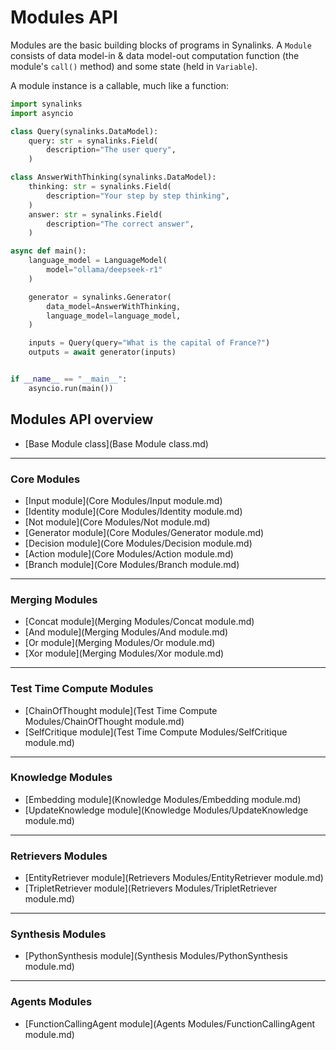 # Modules API

Modules are the basic building blocks of programs in Synalinks. A `Module` consists of data model-in & data model-out computation function (the module's `call()` method) and some state (held in `Variable`).

A module instance is a callable, much like a function:

```python
import synalinks
import asyncio

class Query(synalinks.DataModel):
    query: str = synalinks.Field(
        description="The user query",
    )

class AnswerWithThinking(synalinks.DataModel):
    thinking: str = synalinks.Field(
        description="Your step by step thinking",
    )
    answer: str = synalinks.Field(
        description="The correct answer",
    )

async def main():
    language_model = LanguageModel(
        model="ollama/deepseek-r1"
    )

    generator = synalinks.Generator(
        data_model=AnswerWithThinking,
        language_model=language_model,
    )

    inputs = Query(query="What is the capital of France?")
    outputs = await generator(inputs)


if __name__ == "__main__":
    asyncio.run(main())
```

## Modules API overview

- [Base Module class](Base Module class.md)

---

### Core Modules

- [Input module](Core Modules/Input module.md)
- [Identity module](Core Modules/Identity module.md)
- [Not module](Core Modules/Not module.md)
- [Generator module](Core Modules/Generator module.md)
- [Decision module](Core Modules/Decision module.md)
- [Action module](Core Modules/Action module.md)
- [Branch module](Core Modules/Branch module.md)

---

### Merging Modules

- [Concat module](Merging Modules/Concat module.md)
- [And module](Merging Modules/And module.md)
- [Or module](Merging Modules/Or module.md)
- [Xor module](Merging Modules/Xor module.md)

---

### Test Time Compute Modules

- [ChainOfThought module](Test Time Compute Modules/ChainOfThought module.md)
- [SelfCritique module](Test Time Compute Modules/SelfCritique module.md)

---

### Knowledge Modules

- [Embedding module](Knowledge Modules/Embedding module.md)
- [UpdateKnowledge module](Knowledge Modules/UpdateKnowledge module.md)

---

### Retrievers Modules

- [EntityRetriever module](Retrievers Modules/EntityRetriever module.md)
- [TripletRetriever module](Retrievers Modules/TripletRetriever module.md)

---

### Synthesis Modules

- [PythonSynthesis module](Synthesis Modules/PythonSynthesis module.md)

---

### Agents Modules

- [FunctionCallingAgent module](Agents Modules/FunctionCallingAgent module.md)